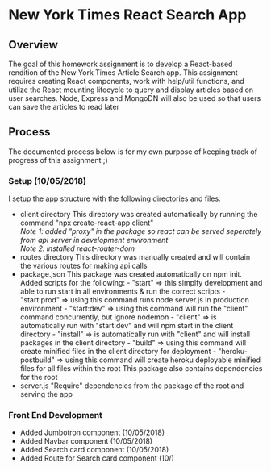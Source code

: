 # New York Times React Search App

## Overview
The goal of this homework assignment is to develop a React-based rendition of the New York Times Article Search app. This assignment requires creating React components, work with help/util functions, and utilize the React mounting lifecycle to query and display articles based on user searches. Node, Express and MongoDN will also be used so that users can save the articles to read later

## Process
The documented process below is for my own purpose of keeping track of progress of this assignment ;)

### Setup (10/05/2018)
I setup the app structure with the following directories and files:
- client directory
    This directory was created automatically by running the command "npx create-react-app client"<br/>
    *Note 1: added "proxy" in the package so react can be served seperately from api server in development environment* <br/>
    *Note 2: installed react-router-dom* 
- routes directory
    This directory was manually created and will contain the various routes for making api calls
- package.json
    This package was created automatically on npm init. Added scripts for the following:
        - "start" => this simplfy development and able to run start in all environments & run the correct scripts
        - "start:prod" => using this command runs node server.js in production environment
        - "start:dev" => using this command will run the "client" command concurrently, but ignore nodemon
        - "client" => is automatically run with "start:dev" and will npm start in the client directory
        - "install" => is automatically run with "client" and will install packages in the client directory
        - "build" => using this command will create minified files in the client directory for deployment
        - "heroku-postbuild" => using this command will create heroku deployable minified files for all files within the root
    This package also contains dependencies for the root
- server.js
    "Require" dependencies from the package of the root and serving the app

### Front End Development
- Added Jumbotron component (10/05/2018)
- Added Navbar component (10/05/2018)
- Added Search card component (10/05/2018)
- Added Route for Search card component (10/)

